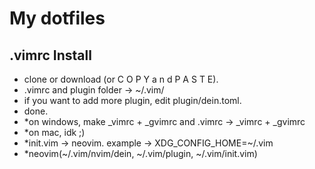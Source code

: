 # My dotfiles

## .vimrc Install
- clone or download (or C O P Y a n d P A S T E).
- .vimrc and plugin folder -> ~/.vim/
- if you want to add more plugin, edit plugin/dein.toml.
- done.
- *on windows, make _vimrc + _gvimrc and .vimrc -> _vimrc + _gvimrc
- *on mac, idk ;)
- *init.vim -> neovim. example -> XDG_CONFIG_HOME=~/.vim
- *neovim(~/.vim/nvim/dein, ~/.vim/plugin, ~/.vim/init.vim)
